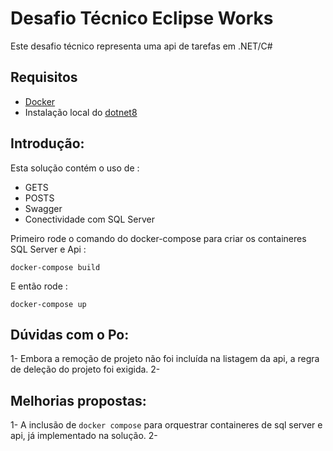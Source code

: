 # Desafio Técnico Eclipse Works

Este desafio técnico representa uma api de tarefas em .NET/C#

## Requisitos
- [Docker](https://www.docker.com/)
- Instalação local do [dotnet8](https://dotnet.microsoft.com/en-us/download/dotnet/8.0)

## Introdução:

Esta solução contém o uso de :
- GETS
- POSTS
- Swagger
- Conectividade com SQL Server

Primeiro rode o comando do docker-compose para criar os containeres SQL Server e Api :

```
docker-compose build
```

E então rode :

```
docker-compose up
```

## Dúvidas com o Po:

1- Embora a remoção de projeto não foi incluída na listagem da api, a regra de deleção do projeto foi exigida.
2- 

## Melhorias propostas:

1- A inclusão de `docker compose` para orquestrar containeres de sql server e api, já implementado na solução.
2- 
